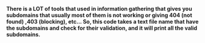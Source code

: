 **There is a LOT of tools that used in information gathering that gives you subdomains that usually most of them is not working or 
giving 404 (not found) ,403 (blocking), etc... 
 So, this code takes a text file name that have the subdomains and check for their validation, and it will print all the valid subdomains.**
